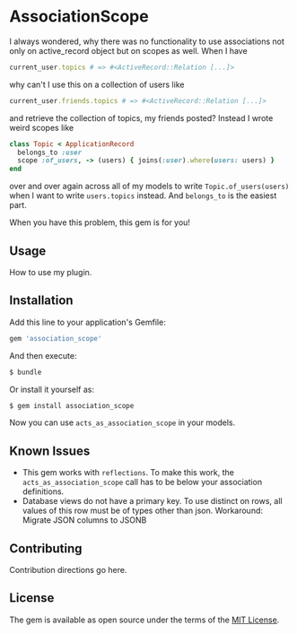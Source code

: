 # AssociationScope
I always wondered, why there was no functionality to use associations not only on active_record object but on scopes as well.
When I have
```ruby
current_user.topics # => #<ActiveRecord::Relation [...]>
```
why can't I use this on a collection of users like
```ruby
current_user.friends.topics # => #<ActiveRecord::Relation [...]>
```
and retrieve the collection of topics, my friends posted?
Instead I wrote weird scopes like
```ruby
class Topic < ApplicationRecord
  belongs_to :user
  scope :of_users, -> (users) { joins(:user).where(users: users) }
end
```
over and over again across all of my models to write `Topic.of_users(users)` when I want to write `users.topics` instead.
And `belongs_to` is the easiest part.

When you have this problem, this gem is for you!

## Usage
How to use my plugin.

## Installation
Add this line to your application's Gemfile:

```ruby
gem 'association_scope'
```

And then execute:
```bash
$ bundle
```

Or install it yourself as:
```bash
$ gem install association_scope
```

Now you can use `acts_as_association_scope` in your models.

## Known Issues
* This gem works with `reflections`.
To make this work, the `acts_as_association_scope` call has to be below your association definitions.
* Database views do not have a primary key.
To use distinct on rows, all values of this row must be of types other than json.
Workaround: Migrate JSON columns to JSONB

## Contributing
Contribution directions go here.

## License
The gem is available as open source under the terms of the [MIT License](https://opensource.org/licenses/MIT).
